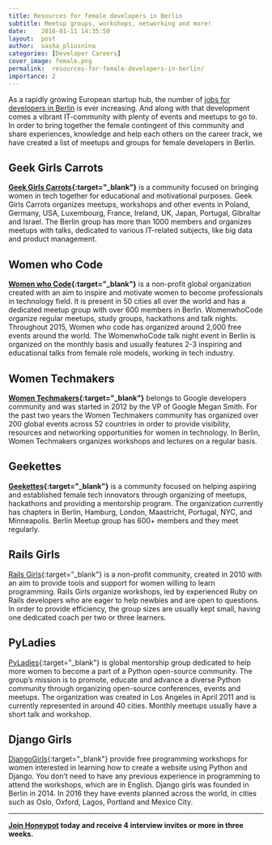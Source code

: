 ```yaml
---
title: Resources for female developers in Berlin
subtitle: Meetup groups, workshops, networking and more!
date:    2016-01-11 14:35:50
layout:  post
author:  sasha_pliusnina
categories: [Developer Careers]
cover_image: female.png
permalink:  resources-for-female-developers-in-berlin/
importance: 2
---
```


As a rapidly growing European startup hub, the number of [jobs for developers in Berlin][11] is ever increasing.  And along with that development comes a vibrant IT-community with plenty of events and meetups to go to. In order to bring together the female contingent of this community and share experiences, knowledge and help each others on the career track, we have created a list of meetups and groups for female developers in Berlin.

<!--more--> 


## Geek Girls Carrots

**[Geek Girls Carrots][1]{:target="_blank"}** is a community focused on bringing women in tech together for educational and motivational purposes. Geek Girls Carrots organizes meetups, workshops and other events in Poland, Germany, USA, Luxembourg, France, Ireland, UK, Japan, Portugal, Gibraltar and Israel. The Berlin group has more than 1000 members and organizes meetups with talks, dedicated to various IT-related subjects, like big data and product management.

## Women who Code

**[Women who Code][3]{:target="_blank"}**  is a non-profit global organization created with an aim to inspire and motivate women to become professionals in technology field. It is present in 50 cities all over the world and has a dedicated meetup group with over 600 members in Berlin. WomenwhoCode organize regular meetups, study groups, hackathons and talk nights. Throughout 2015, Women who code has organized around 2,000 free events around the world. The WomenwhoCode talk night event in Berlin is organized on the monthly basis and usually features 2-3 inspiring and educational talks from female role models, working in tech industry.

## Women Techmakers

**[Women Techmakers][4]{:target="_blank"}**  belongs to Google developers community and was started in 2012 by the VP of Google Megan Smith. For the past two years the Women Techmakers community has organized over 200 global events across 52 countries in order to provide visibility, resources and networking opportunities for women in technology. In Berlin, Women Techmakers organizes workshops and lectures on a regular basis.

## Geekettes

**[Geekettes][6]{:target="_blank"}**  is a community focused on helping aspiring and established female tech innovators through organizing of meetups, hackathons and providing a mentorship program. The organization currently has chapters in Berlin, Hamburg, London, Maastricht, Portugal, NYC, and Minneapolis. Berlin Meetup group has 600+ members and they meet regularly.

## Rails Girls

[Rails Girls][8]{:target="_blank"} is a non-profit community, created in 2010 with an aim to provide tools and support for women willing to learn programming. Rails Girls organize workshops, led by experienced Ruby on Rails developers who are eager to help newbies and are open to questions. In order to provide efficiency, the group sizes are usually kept small, having one dedicated coach per two or three learners.

## PyLadies

[PyLadies][9]{:target="_blank"}  is global mentorship group dedicated to help more women to become a part of a Python open-source community. The group’s mission is to promote, educate and advance a diverse Python community through organizing open-source conferences, events and meetups.  The organization was created in Los Angeles in April 2011 and is currently represented in around 40 cities. Monthly meetups usually have a short talk and workshop.

## Django Girls

[DjangoGirls][10]{:target="_blank"} provide free programming workshops for women interested in learning how to create a website using Python and Django. You don’t need to have any previous experience in programming to attend the workshops, which are in English. Django girls was founded in Berlin in 2014. In 2016 they have events planned across the world, in cities such as  Oslo, Oxford, Lagos, Portland and Mexico City.


***

**[Join Honeypot](11) today and receive 4 interview invites or more in three weeks.**



[1]: https://www.facebook.com/ggc.berlin/
[2]: http://www.meetup.com/Geek-Girls-Carrots-Berlin/
[3]: http://www.meetup.com/Women-Who-Code-Berlin-Germany/
[4]: https://www.facebook.com/WomenTechmakersBerlinPage
[5]: http://www.meetup.com/gdgberlin/
[6]: https://www.facebook.com/BerlinGeekettes/
[7]: http://www.meetup.com/berlingeekettes/
[8]: https://www.facebook.com/RailsGirlsBerlin/
[9]: http://www.meetup.com/PyLadies-Berlin/
[10]: https://djangogirls.org/berlin/
[11]: https://app.honeypot.io/users/sign_up?utm_source=blog&utm_medium=organic&utm_term=e&utm_content=160102&utm_campaign=dev-no
